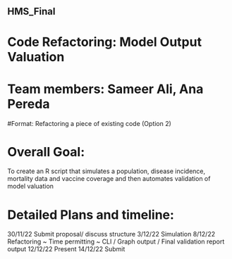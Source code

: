 ## HMS_Final ##

# Code Refactoring: Model Output Valuation # 
# Team members: Sameer Ali, Ana Pereda
#Format: Refactoring a piece of existing code (Option 2)
# Overall Goal: 

To create an R script that simulates a population, disease incidence, mortality data and vaccine coverage and then automates validation of model valuation 

# Detailed Plans and timeline:
30/11/22
Submit proposal/ discuss structure
3/12/22
Simulation
8/12/22
Refactoring
~ Time permitting ~ 
CLI / Graph output / Final validation report output
12/12/22
Present
14/12/22
Submit



